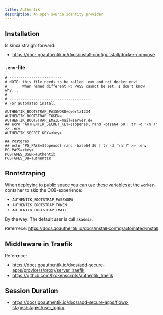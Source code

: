 ```yaml
---
title: Authentik
description: An open source identity provider
---
```


## Installation
Is kinda straight forward:

- https://docs.goauthentik.io/docs/install-config/install/docker-compose

### `.env`-file

```
# ------------------------
# NOTE: this file needs to be called .env and not docker.env!
#       When named different PG_PASS cannot be set. I don't know why...
#
# --------------------------------------
# For automated install

AUTHENTIK_BOOTSTRAP_PASSWORD=qwertz1234
AUTHENTIK_BOOTSTRAP_TOKEN=
AUTHENTIK_BOOTSTRAP_EMAIL=mail@server.de
## echo "AUTHENTIK_SECRET_KEY=$(openssl rand -base64 60 | tr -d '\n')" >> .env
AUTHENTIK_SECRET_KEY=<key>

## Postgres
## echo "PG_PASS=$(openssl rand -base64 36 | tr -d '\n')" >> .env
PG_PASS=<key>
POSTGRES_USER=authentik
POSTGRES_DB=authentik
```

## Bootstraping
When deploying to public space you can use these variables at the `worker`-container to
skip the OOB-experience:

- `AUTHENTIK_BOOTSTRAP_PASSWORD`
- `AUTHENTIK_BOOTSTRAP_TOKEN`
- `AUTHENTIK_BOOTSTRAP_EMAIL`

By the way: The default user is call `akadmin`.

Refernece: https://docs.goauthentik.io/docs/install-config/automated-install

## Middleware in Traefik

Reference: 
- https://docs.goauthentik.io/docs/add-secure-apps/providers/proxy/server_traefik
- https://github.com/brokenscripts/authentik_traefik

## Session Duration

- https://docs.goauthentik.io/docs/add-secure-apps/flows-stages/stages/user_login/

